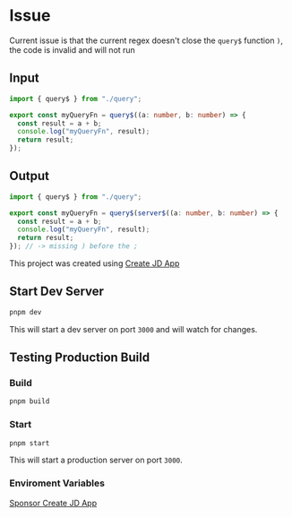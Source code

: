 # Issue

Current issue is that the current regex doesn't close the `query$` function `)`, the code is invalid and will not run

## Input

```ts
import { query$ } from "./query";

export const myQueryFn = query$((a: number, b: number) => {
  const result = a + b;
  console.log("myQueryFn", result);
  return result;
});
```

## Output

```ts
import { query$ } from "./query";

export const myQueryFn = query$(server$((a: number, b: number) => {
  const result = a + b;
  console.log("myQueryFn", result);
  return result;
}); // -> missing ) before the ;
```

This project was created using [Create JD App](https://github.com/OrJDev/create-jd-app)

## Start Dev Server

```bash
pnpm dev
```

This will start a dev server on port `3000` and will watch for changes.

## Testing Production Build

### Build

```bash
pnpm build
```

### Start

```bash
pnpm start
```

This will start a production server on port `3000`.

### Enviroment Variables

[Sponsor Create JD App](https://github.com/sponsors/OrJDev)
